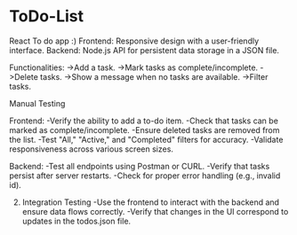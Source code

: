 # ToDo-List
React To do app :)
Frontend: Responsive design with a user-friendly interface.
Backend: Node.js API for persistent data storage in a JSON file.

Functionalities:
->Add a task.
->Mark tasks as complete/incomplete.
->Delete tasks.
->Show a message when no tasks are available.
->Filter tasks.

Manual Testing

Frontend:
-Verify the ability to add a to-do item.
-Check that tasks can be marked as complete/incomplete.
-Ensure deleted tasks are removed from the list.
-Test "All," "Active," and "Completed" filters for accuracy.
-Validate responsiveness across various screen sizes.

Backend:
-Test all endpoints using Postman or CURL.
-Verify that tasks persist after server restarts.
-Check for proper error handling (e.g., invalid id).

2. Integration Testing
-Use the frontend to interact with the backend and ensure data flows correctly.
-Verify that changes in the UI correspond to updates in the todos.json file.

